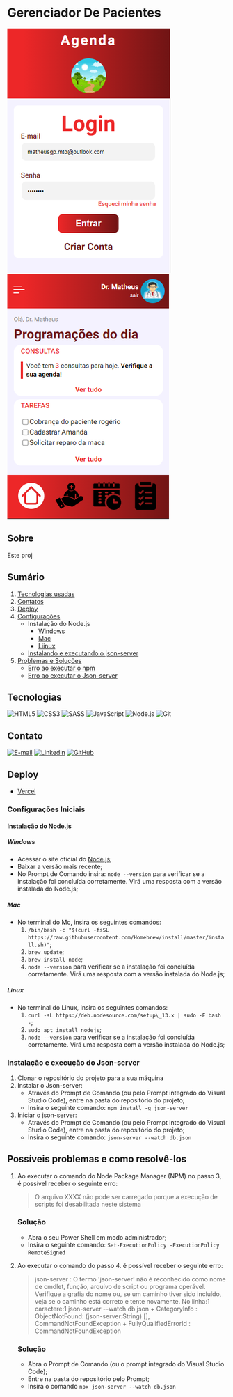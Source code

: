 # Gerenciador De Pacientes
![Página de Login](./assets/img/projeto/login.png)
![Página home](./assets/img/projeto/home.png)

## Sobre
Este proj

## Sumário

1. [Tecnologias usadas](#tecnologias)
2. [Contatos](#contato)
3. [Deploy](#deploy)
4. [Configurações](#configuracao)
    * Instalação do Node.js
        * [Windows](#instalaNodeNoWindows)
        * [Mac](#instalaNodeNoMac)
        * [Liinux](#instalaNodeNoLinux)
    * [Instalando e executando o json-server](#instalaExecutaJsonServer)
5. [Problemas e Soluções](#problemaSolucao)
    * [Erro ao executar o npm](#erroNPM)
    * [Erro ao executar o Json-server](#erroJsonServer)

<a id="tecnologias"></a>

## Tecnologias
![HTML5](https://img.shields.io/badge/HTML5-E34F26?style=for-the-badge&logo=html5&logoColor=white)
![CSS3](https://img.shields.io/badge/CSS3-1572B6?style=for-the-badge&logo=css3&logoColor=white)
![SASS](https://img.shields.io/badge/Sass-CC6699?style=for-the-badge&logo=sass&logoColor=white)
![JavaScript](https://img.shields.io/badge/JavaScript-F7DF1E?style=for-the-badge&logo=javascript&logoColor=black)
![Node.js](https://img.shields.io/badge/Node.js-43853D?style=for-the-badge&logo=node.js&logoColor=white)
![Git](https://img.shields.io/badge/Git-E34F26?style=for-the-badge&logo=git&logoColor=white)

<a id="contato"></a>

## Contato
[![E-mail](https://img.shields.io/badge/Microsoft_Outlook-0078D4?style=for-the-badge&logo=microsoft-outlook&logoColor=white)](matheusgp.mto@outlook.com)
[![Linkedin](https://img.shields.io/badge/LinkedIn-0077B5?style=for-the-badge&logo=linkedin&logoColor=white)](https://www.linkedin.com/in/matheuspereiradevfront/)
[![GitHub](https://img.shields.io/badge/GitHub-100000?style=for-the-badge&logo=github&logoColor=white)](https://github.com/MathGPereira)

<a id="deploy"></a>

## Deploy
- [Vercel](https://gerenciador-de-pacientes.vercel.app/)

<a id="configuracao"></a>

### Configurações Iniciais

#### Instalação do Node.js

<a id="instalaNodeNoWindows"></a>

##### Windows
* Acessar o site oficial do [Node.js](https://nodejs.org/en);
* Baixar a versão mais recente;
* No Prompt de Comando insira:
```node --version``` para verificar se a instalação foi concluída corretamente. Virá uma resposta com a versão instalada do Node.js;

<a id="instalaNodeNoMac"></a>

##### Mac
* No terminal do Mc, insira os seguintes comandos:
    1. ```/bin/bash -c "$(curl -fsSL https://raw.githubusercontent.com/Homebrew/install/master/install.sh)"```;
    2. ```brew update```;
    3. ```brew install node```;
    4. ```node --version``` para verificar se a instalação foi concluída corretamente. Virá uma resposta com a versão instalada do Node.js;

<a id="instalaNodeNoLinux"></a>

##### Linux
* No terminal do Linux, insira os seguintes comandos:
    1. ```curl -sL https://deb.nodesource.com/setup\_13.x | sudo -E bash -```;
    2. ```sudo apt install nodejs```;
    3. ```node --version``` para verificar se a instalação foi concluída corretamente. Virá uma resposta com a versão instalada do Node.js;

<a id="instalaExecutaJsonServer"></a>

### Instalação e execução do Json-server
1. Clonar o repositório do projeto para a sua máquina
2. Instalar o Json-server:
    * Através do Prompt de Comando (ou pelo Prompt integrado do Visual Studio Code), entre na pasta do repositório do projeto;
    * Insira o seguinte comando: 
    ```npm install -g json-server```
3. Iniciar o json-server:
    * Através do Prompt de Comando (ou pelo Prompt integrado do Visual Studio Code), entre na pasta do repositório do projeto;
    * Insira o seguinte comando:
    ```json-server --watch db.json```

<a id="problemaSolucao"></a>

## Possíveis problemas e como resolvê-los

<a id="erroNPM"></a>

1. Ao executar o comando do Node Package Manager (NPM) no passo 3, é possível receber o seguinte erro:
    > O arquivo XXXX não pode ser carregado porque a execução de scripts foi desabilitada neste sistema

    ### Solução
    * Abra o seu Power Shell em modo administrador;
    * Insira o seguinte comando:
    ```Set-ExecutionPolicy -ExecutionPolicy RemoteSigned```

<a id="erroJsonServer"></a>

2. Ao executar o comando do passo 4. é possível receber o seguinte erro:
    > json-server : O termo 'json-server' não é reconhecido como nome de cmdlet, função, arquivo de script ou programa
    operável. Verifique a grafia do nome ou, se um caminho tiver sido incluído, veja se o caminho está correto e tente 
    novamente.
    No linha:1 caractere:1
    json-server --watch db.json
        + CategoryInfo          : ObjectNotFound: (json-server:String) [], CommandNotFoundException
        + FullyQualifiedErrorId : CommandNotFoundException

    ### Solução
    * Abra o Prompt de Comando (ou o prompt integrado do Visual Studio Code);
    * Entre na pasta do repositório pelo Prompt;
    * Insira o comando 
    ```npx json-server --watch db.json```
